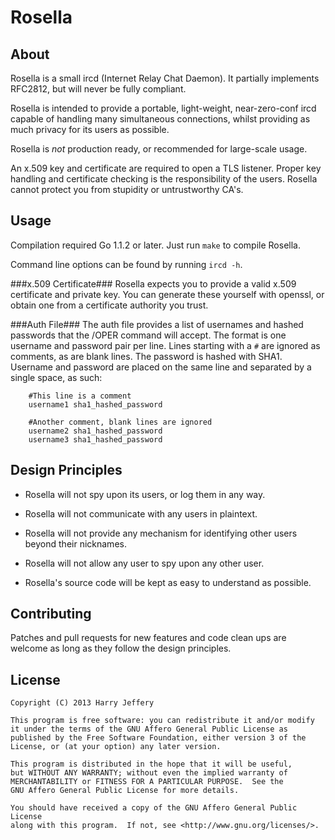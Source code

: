 Rosella
=======

About
-----
Rosella is a small ircd (Internet Relay Chat Daemon).
It partially implements RFC2812, but will never be fully compliant.

Rosella is intended to provide a portable, light-weight, near-zero-conf
ircd capable of handling many simultaneous connections, whilst providing
as much privacy for its users as possible.

Rosella is *not* production ready, or recommended for large-scale usage.

An x.509 key and certificate are required to open a TLS listener.
Proper key handling and certificate checking is the responsibility of the
users. Rosella cannot protect you from stupidity or untrustworthy CA's.

Usage
-----
Compilation required Go 1.1.2 or later. Just run `make` to compile Rosella.

Command line options can be found by running `ircd -h`.

###x.509 Certificate###
Rosella expects you to provide a valid x.509 certificate and private key.
You can generate these yourself with openssl, or obtain one from a certificate
authority you trust.

###Auth File###
The auth file provides a list of usernames and hashed passwords that the /OPER
command will accept. The format is one username and password pair per line.
Lines starting with a `#` are ignored as comments, as are blank lines. The
password is hashed with SHA1. Username and password are placed on the same
line and separated by a single space, as such:

~~~
    #This line is a comment
    username1 sha1_hashed_password

    #Another comment, blank lines are ignored
    username2 sha1_hashed_password
    username3 sha1_hashed_password
~~~


Design Principles
-----------------

* Rosella will not spy upon its users, or log them in any way.

* Rosella will not communicate with any users in plaintext.

* Rosella will not provide any mechanism for identifying other users beyond
  their nicknames.

* Rosella will not allow any user to spy upon any other user.

* Rosella's source code will be kept as easy to understand as possible.

Contributing
------------

Patches and pull requests for new features and code clean ups are welcome as
long as they follow the design principles.

License
-------

    Copyright (C) 2013 Harry Jeffery

    This program is free software: you can redistribute it and/or modify
    it under the terms of the GNU Affero General Public License as
    published by the Free Software Foundation, either version 3 of the
    License, or (at your option) any later version.

    This program is distributed in the hope that it will be useful,
    but WITHOUT ANY WARRANTY; without even the implied warranty of
    MERCHANTABILITY or FITNESS FOR A PARTICULAR PURPOSE.  See the
    GNU Affero General Public License for more details.

    You should have received a copy of the GNU Affero General Public License
    along with this program.  If not, see <http://www.gnu.org/licenses/>.
